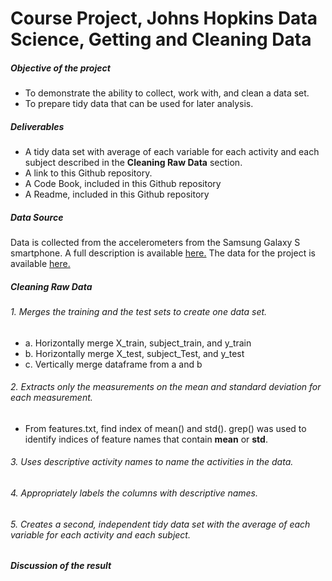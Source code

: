 Course Project, Johns Hopkins Data Science, Getting and Cleaning Data
=====================================================================
##### Objective of the project
* To demonstrate the ability to collect, work with, and clean a data set.
* To prepare tidy data that can be used for later analysis.

##### Deliverables
* A tidy data set with average of each variable for each activity and each subject described in the **Cleaning Raw Data** section.
* A link to this Github repository.
* A Code Book, included in this Github repository
* A Readme, included in this Github repository

##### Data Source
Data is collected from the accelerometers from the Samsung Galaxy S smartphone.  A full description is available [here.](http://archive.ics.uci.edu/ml/datasets/Human+Activity+Recognition+Using+Smartphones)
The data for the project is available [here.](https://d396qusza40orc.cloudfront.net/getdata%2Fprojectfiles%2FUCI%20HAR%20Dataset.zip)



##### Cleaning Raw Data
###### 1. Merges the training and the test sets to create one data set.
* a. Horizontally merge X_train, subject_train, and y_train
* b. Horizontally merge X_test, subject_Test, and y_test
* c. Vertically merge dataframe from a and b

###### 2. Extracts only the measurements on the mean and standard deviation for each measurement.
* From features.txt, find index of mean() and std().  grep() was used to identify indices of feature names that contain **mean** or **std**.

###### 3. Uses descriptive activity names to name the activities in the data.

###### 4. Appropriately labels the columns with descriptive names.

###### 5. Creates a second, independent tidy data set with the average of each variable for each activity and each subject.

##### Discussion of the result




